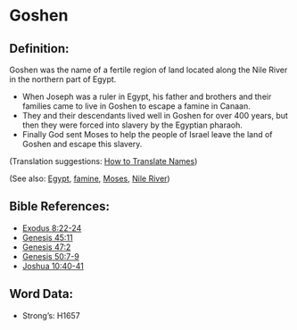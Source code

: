 # Goshen

## Definition:

Goshen was the name of a fertile region of land located along the Nile River in the northern part of Egypt.

* When Joseph was a ruler in Egypt, his father and brothers and their families came to live in Goshen to escape a famine in Canaan.
* They and their descendants lived well in Goshen for over 400 years, but then they were forced into slavery by the Egyptian pharaoh.
* Finally God sent Moses to help the people of Israel leave the land of Goshen and escape this slavery.

(Translation suggestions: [How to Translate Names](rc://en/ta/man/translate/translate-names))

(See also: [Egypt](../names/egypt.md), [famine](../other/famine.md), [Moses](../names/moses.md), [Nile River](../names/nileriver.md))

## Bible References:

* [Exodus 8:22-24](rc://en/tn/help/exo/08/22)
* [Genesis 45:11](rc://en/tn/help/gen/45/11)
* [Genesis 47:2](rc://en/tn/help/gen/47/02)
* [Genesis 50:7-9](rc://en/tn/help/gen/50/07)
* [Joshua 10:40-41](rc://en/tn/help/jos/10/40)

## Word Data:

* Strong’s: H1657
